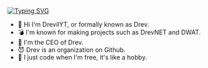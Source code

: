 <a href="https://git.io/typing-svg"><img src="https://readme-typing-svg.demolab.com?font=Fira+Code&pause=700&color=BB0000&width=435&lines=%F0%9F%91%8B+Heyo%2C+I'm+Drev+%F0%9F%91%8B;%F0%9F%91%A8%E2%80%8D%F0%9F%92%BB+I+%E2%9D%A4+Coding+%F0%9F%91%A8%E2%80%8D%F0%9F%92%BB;%F0%9F%98%8E+I'm+experienced+with+Batch+%F0%9F%98%8E" alt="Typing SVG" /></a>

- 👋 Hi I'm DrevilYT, or formally known as Drev.
- 💣 I'm known for making projects such as DrevNET and DWAT.
- 🏢 I'm the CEO of Drev.
- 😈 Drev is an organization on Github.
- 🙂 I just code when I'm free, it's like a hobby.
